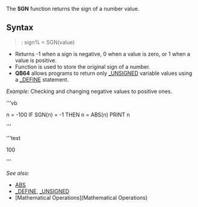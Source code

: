 The **SGN** function returns the sign of a number value.



## Syntax

> : sign% = SGN(value)



* Returns -1 when a sign is negative, 0 when a value is zero, or 1 when a value is positive.
* Function is used to store the original sign of a number.
* **QB64** allows programs to return only [_UNSIGNED](_UNSIGNED) variable values using a [_DEFINE](_DEFINE) statement.



*Example:* Checking and changing negative values to positive ones.

'''vb

n = -100
IF SGN(n) = -1 THEN n = ABS(n)
PRINT n 

'''

'''text

 100

'''



*See also:* 
* [ABS](ABS)
* [_DEFINE](_DEFINE), [_UNSIGNED](_UNSIGNED) 
* [Mathematical Operations](Mathematical Operations)




